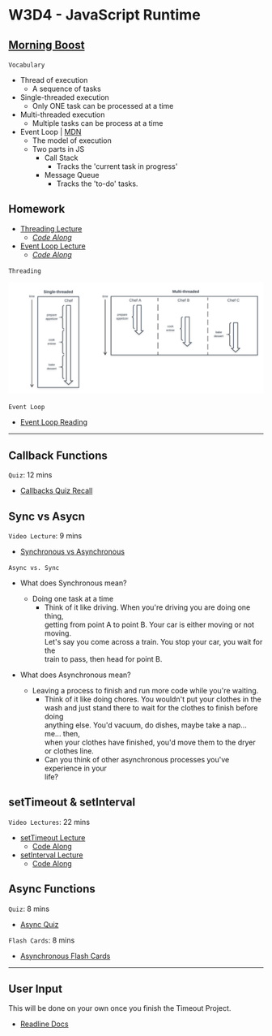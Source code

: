 # W3D4 - JavaScript Runtime

## [Morning Boost]

`Vocabulary`

- Thread of execution
  - A sequence of tasks
- Single-threaded execution
  - Only ONE task can be processed at a time
- Multi-threaded execution
  - Multiple tasks can be process at a time
- Event Loop | [MDN]
  - The model of execution
  - Two parts in JS
    - Call Stack
      - Tracks the 'current task in progress'
    - Message Queue
      - Tracks the 'to-do' tasks.

## Homework

- [Threading Lecture]
  - _[Code Along](./code-it-out/threading.js)_
- [Event Loop Lecture]
  - _[Code Along](./code-it-out/event_loop.js)_

`Threading`

![threading]

`Event Loop`

- [Event Loop Reading]


---

## Callback Functions

`Quiz`: 12 mins

- [Callbacks Quiz Recall]

## Sync vs Asycn

`Video Lecture`: 9 mins

- [Synchronous vs Asynchronous]

`Async vs. Sync`

- What does Synchronous mean?
  - Doing one task at a time
    - Think of it like driving. When you're driving you are doing one thing,\
    getting from point A to point B. Your car is either moving or not moving.\
    Let's say you come across a train. You stop your car, you wait for the\
    train to pass, then head for point B.

- What does Asynchronous mean?
  - Leaving a process to finish and run more code while you're waiting.
    - Think of it like doing chores. You wouldn't put your clothes in the\
    wash and just stand there to wait for the clothes to finish before doing\
    anything else. You'd vacuum, do dishes, maybe take a nap... me... then,\
    when your clothes have finished, you'd move them to the dryer\
    or clothes line.
    - Can you think of other asynchronous processes you've experience in your\
    life?


## setTimeout & setInterval

`Video Lectures`: 22 mins

- [setTimeout Lecture]
  - [Code Along](./code-it-out/setTimeout_lecture.js)
- [setInterval Lecture]
  - [Code Along](./code-it-out/setInterval_lecture.js)

## Async Functions
`Quiz`: 8 mins
- [Async Quiz]

`Flash Cards`: 8 mins
- [Asynchronous Flash Cards]

---

## User Input
This will be done on your own once you finish the Timeout Project.
- [Readline Docs]

<!-- Links per cohort -->
[Morning Boost]: https://open.appacademy.io/learn/js-py---oct-2021-cohort-1-online/week-3-oct-2021-cohort-1-online/thursday-morning-boost
[Threading Lecture]: https://open.appacademy.io/learn/js-py---oct-2021-cohort-1-online/week-3-oct-2021-cohort-1-online/threading-lecture
[Event Loop Lecture]: https://open.appacademy.io/learn/js-py---oct-2021-cohort-1-online/week-3-oct-2021-cohort-1-online/event-loop-lecture
[Synchronous vs Asynchronous]: https://open.appacademy.io/learn/js-py---oct-2021-cohort-1-online/week-3-oct-2021-cohort-1-online/synchronous-vs-asynchronous-lecture
[setTimeout Lecture]: https://open.appacademy.io/learn/js-py---oct-2021-cohort-1-online/week-3-oct-2021-cohort-1-online/settimeout-lecture
[setInterval Lecture]: https://open.appacademy.io/learn/js-py---oct-2021-cohort-1-online/week-3-oct-2021-cohort-1-online/setinterval-lecture
[Event Loop Reading]: https://open.appacademy.io/learn/js-py---oct-2021-cohort-1-online/week-3-oct-2021-cohort-1-online/the-message-queue-and-event-loop
[Callbacks Quiz Recall]: https://open.appacademy.io/learn/js-py---oct-2021-cohort-1-online/week-3---recursion--iifes--and-asynchronous-js/callbacks-quiz-recall
[Async Quiz]: https://open.appacademy.io/learn/js-py---oct-2021-cohort-1-online/week-3---recursion--iifes--and-asynchronous-js/callbacks-quiz-recall
[Asynchronous Flash Cards]: https://open.appacademy.io/learn/js-py---oct-2021-cohort-1-online/week-3---recursion--iifes--and-asynchronous-js/asynchronous-flash-cards
<!-- constant links -->
[threading]: ./images/threading.png
[Readline Docs]: https://nodejs.org/api/readline.html
[MDN]: https://developer.mozilla.org/en-US/docs/Web/JavaScript/EventLoop
